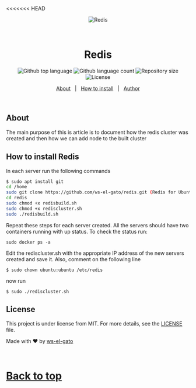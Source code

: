 <<<<<<< HEAD
<div align="center" id="top"> 
  <img src="./.github/app.gif" alt="Redis" />

  &#xa0;

  <!-- <a href="https://redis.netlify.app">Demo</a> -->
</div>

<h1 align="center">Redis</h1>

<p align="center">
  <img alt="Github top language" src="https://img.shields.io/github/languages/top/ws-el-gato/redis?color=56BEB8">

  <img alt="Github language count" src="https://img.shields.io/github/languages/count/ws-el-gato/redis?color=56BEB8">

  <img alt="Repository size" src="https://img.shields.io/github/repo-size/ws-el-gato/redis?color=56BEB8">

  <img alt="License" src="https://img.shields.io/github/license/ws-el-gato/redis?color=56BEB8">

  <!-- <img alt="Github issues" src="https://img.shields.io/github/issues/ws-el-gato/redis?color=56BEB8" /> -->

  <!-- <img alt="Github forks" src="https://img.shields.io/github/forks/ws-el-gato/redis?color=56BEB8" /> -->

  <!-- <img alt="Github stars" src="https://img.shields.io/github/stars/ws-el-gato/redis?color=56BEB8" /> -->
</p>

<!-- Status -->

<!-- <h4 align="center"> 
	🚧  Redis 🚀 Under construction...  🚧
</h4> 

<hr> -->

<p align="center">
  <a href="#about">About</a> &#xa0; | &#xa0; 
  <a href="#Install">How to install</a> &#xa0; | &#xa0;
  <a href="https://github.com/ws-el-gato" target="_blank">Author</a>
</p>

<br>

## About ##

The main purpose of this is article is to document how the redis cluster was created  and then how we can add node to the built cluster
## How to install Redis ##

In each server run the following commands

```bash 
$ sudo apt install git 
cd /home 
sudo git clone https://github.com/ws-el-gato/redis.git (Redis for Ubuntu) 
cd redis 
sudo chmod +x redisbuild.sh 
sudo chmod +x rediscluster.sh 
sudo ./redisbuild.sh
```

Repeat these steps for each server created. All the servers should have two containers running with up status. To check the status run:

```sudo docker ps -a```

Edit the rediscluster.sh with the appropriate IP address of the new servers created and save it. Also, comment on the following line

```$ sudo chown ubuntu:ubuntu /etc/redis ```

now run

```$ sudo ./rediscluster.sh```


## License ##

This project is under license from MIT. For more details, see the [LICENSE](LICENSE.md) file.


Made with :heart: by <a href="https://github.com/ws-el-gato" target="_blank">ws-el-gato</a>

&#xa0;

<a href="#top">Back to top</a>
=======
